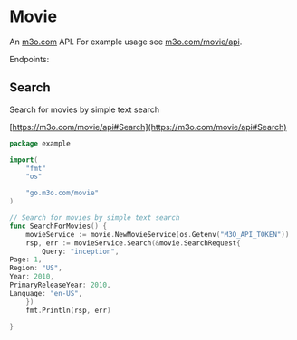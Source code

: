 # Movie

An [m3o.com](https://m3o.com) API. For example usage see [m3o.com/movie/api](https://m3o.com/movie/api).

Endpoints:

## Search

Search for movies by simple text search


[https://m3o.com/movie/api#Search](https://m3o.com/movie/api#Search)

```go
package example

import(
	"fmt"
	"os"

	"go.m3o.com/movie"
)

// Search for movies by simple text search
func SearchForMovies() {
	movieService := movie.NewMovieService(os.Getenv("M3O_API_TOKEN"))
	rsp, err := movieService.Search(&movie.SearchRequest{
		Query: "inception",
Page: 1,
Region: "US",
Year: 2010,
PrimaryReleaseYear: 2010,
Language: "en-US",
	})
	fmt.Println(rsp, err)
	
}
```

